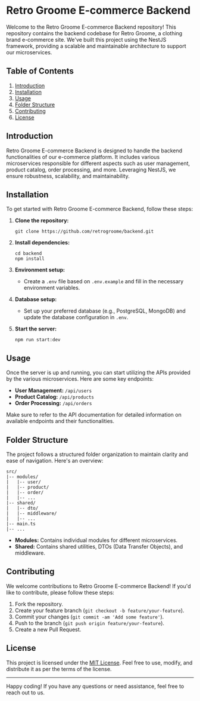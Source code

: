# Retro Groome E-commerce Backend

Welcome to the Retro Groome E-commerce Backend repository! This repository contains the backend codebase for Retro Groome, a clothing brand e-commerce site. We've built this project using the NestJS framework, providing a scalable and maintainable architecture to support our microservices.

## Table of Contents

1. [Introduction](#introduction)
2. [Installation](#installation)
3. [Usage](#usage)
4. [Folder Structure](#folder-structure)
5. [Contributing](#contributing)
6. [License](#license)

## Introduction

Retro Groome E-commerce Backend is designed to handle the backend functionalities of our e-commerce platform. It includes various microservices responsible for different aspects such as user management, product catalog, order processing, and more. Leveraging NestJS, we ensure robustness, scalability, and maintainability.

## Installation

To get started with Retro Groome E-commerce Backend, follow these steps:

1. **Clone the repository:**
   ```
   git clone https://github.com/retrogroome/backend.git
   ```

2. **Install dependencies:**
   ```
   cd backend
   npm install
   ```

3. **Environment setup:**
    - Create a `.env` file based on `.env.example` and fill in the necessary environment variables.

4. **Database setup:**
    - Set up your preferred database (e.g., PostgreSQL, MongoDB) and update the database configuration in `.env`.

5. **Start the server:**
   ```
   npm run start:dev
   ```

## Usage

Once the server is up and running, you can start utilizing the APIs provided by the various microservices. Here are some key endpoints:

- **User Management:** `/api/users`
- **Product Catalog:** `/api/products`
- **Order Processing:** `/api/orders`

Make sure to refer to the API documentation for detailed information on available endpoints and their functionalities.

## Folder Structure

The project follows a structured folder organization to maintain clarity and ease of navigation. Here's an overview:

```
src/
|-- modules/
|   |-- user/
|   |-- product/
|   |-- order/
|   |-- ...
|-- shared/
|   |-- dto/
|   |-- middleware/
|   |-- ...
|-- main.ts
|-- ...
```

- **Modules:** Contains individual modules for different microservices.
- **Shared:** Contains shared utilities, DTOs (Data Transfer Objects), and middleware.

## Contributing

We welcome contributions to Retro Groome E-commerce Backend! If you'd like to contribute, please follow these steps:

1. Fork the repository.
2. Create your feature branch (`git checkout -b feature/your-feature`).
3. Commit your changes (`git commit -am 'Add some feature'`).
4. Push to the branch (`git push origin feature/your-feature`).
5. Create a new Pull Request.

## License

This project is licensed under the [MIT License](LICENSE). Feel free to use, modify, and distribute it as per the terms of the license.

---

Happy coding! If you have any questions or need assistance, feel free to reach out to us.